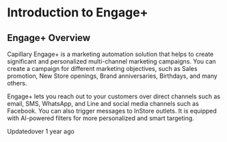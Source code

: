 # Introduction to Engage+

## Engage+ Overview

Capillary Engage+ is a marketing automation solution that helps to create significant and personalized multi-channel marketing campaigns. You can create a campaign for different marketing objectives, such as Sales promotion, New Store openings, Brand anniversaries, Birthdays, and many others.

Engage+ lets you reach out to your customers over direct channels such as email, SMS, WhatsApp, and Line and social media channels such as Facebook. You can also trigger messages to InStore outlets. It is equipped with AI-powered filters for more personalized and smart targeting.

Updatedover 1 year ago